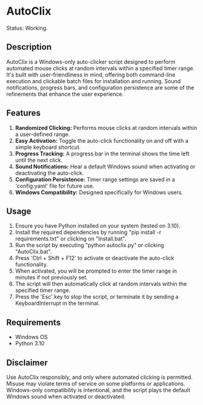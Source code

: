 # AutoClix
Status: Working.

## Description

AutoClix is a Windows-only auto-clicker script designed to perform automated mouse clicks at random intervals within a specified timer range. It's built with user-friendliness in mind, offering both command-line execution and clickable batch files for installation and running. Sound notifications, progress bars, and configuration persistence are some of the refinements that enhance the user experience.

## Features

1. **Randomized Clicking:** Performs mouse clicks at random intervals within a user-defined range.
2. **Easy Activation:** Toggle the auto-click functionality on and off with a simple keyboard shortcut.
3. **Progress Tracking:** A progress bar in the terminal shows the time left until the next click.
4. **Sound Notifications:** Hear a default Windows sound when activating or deactivating the auto-click.
5. **Configuration Persistence:** Timer range settings are saved in a 'config.yaml' file for future use.
6. **Windows Compatibility:** Designed specifically for Windows users.

## Usage

1. Ensure you have Python installed on your system (tested on 3.10).
2. Install the required dependencies by running "pip install -r requirements.txt" or clicking on "Install.bat".
3. Run the script by executing "python autoclix.py" or clicking "AutoClix.bat".
4. Press 'Ctrl + Shift + F12' to activate or deactivate the auto-click functionality.
5. When activated, you will be prompted to enter the timer range in minutes if not previously set.
6. The script will then automatically click at random intervals within the specified timer range.
7. Press the 'Esc' key to stop the script, or terminate it by sending a KeyboardInterrupt in the terminal.

## Requirements

- Windows OS
- Python 3.10

## Disclaimer

Use AutoClix responsibly, and only where automated clicking is permitted. Misuse may violate terms of service on some platforms or applications. Windows-only compatibility is intentional, and the script plays the default Windows sound when activated or deactivated.
